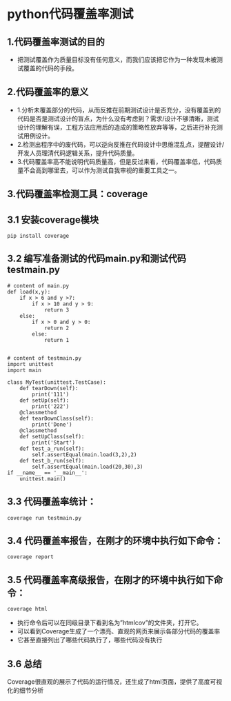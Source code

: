 # python代码覆盖率测试

## 1.代码覆盖率测试的目的
  - 把测试覆盖作为质量目标没有任何意义，而我们应该把它作为一种发现未被测试覆盖的代码的手段。

## 2.代码覆盖率的意义
 - 1.分析未覆盖部分的代码，从而反推在前期测试设计是否充分，没有覆盖到的代码是否是测试设计的盲点，为什么没有考虑到？需求/设计不够清晰，测试设计的理解有误，工程方法应用后的造成的策略性放弃等等，之后进行补充测试用例设计。
 - 2.检测出程序中的废代码，可以逆向反推在代码设计中思维混乱点，提醒设计/开发人员理清代码逻辑关系，提升代码质量。
 - 3.代码覆盖率高不能说明代码质量高，但是反过来看，代码覆盖率低，代码质量不会高到哪里去，可以作为测试自我审视的重要工具之一。
 
## 3.代码覆盖率检测工具：coverage

## 3.1 安装coverage模块
    pip install coverage
    
## 3.2 编写准备测试的代码main.py和测试代码testmain.py
    
    # content of main.py 
    def load(x,y):
        if x > 6 and y >7:
            if x > 10 and y > 9:
                return 3
        else:
            if x > 0 and y > 0:
                return 2
            else:
                return 1
    
    
    # content of testmain.py
    import unittest
    import main

    class MyTest(unittest.TestCase):  
        def tearDown(self):  
            print('111')
        def setUp(self):
            print('222')
        @classmethod
        def tearDownClass(self):
            print('Done')
        @classmethod
        def setUpClass(self):
            print('Start')
        def test_a_run(self):
            self.assertEqual(main.load(3,2),2)
        def test_b_run(self):
            self.assertEqual(main.load(20,30),3)
    if __name__ == '__main__':
        unittest.main()
  
  ## 3.3 代码覆盖率统计：
    coverage run testmain.py
    
  ## 3.4 代码覆盖率报告，在刚才的环境中执行如下命令：
    coverage report
  
  ## 3.5 代码覆盖率高级报告，在刚才的环境中执行如下命令：
    coverage html
  
   - 执行命令后可以在同级目录下看到名为”htmlcov”的文件夹，打开它。
   - 可以看到Coverage生成了一个漂亮、直观的网页来展示各部分代码的覆盖率
   - 它甚至直接列出了哪些代码执行了，哪些代码没有执行
  
  ## 3.6 总结
  Coverage很直观的展示了代码的运行情况，还生成了html页面，提供了高度可视化的细节分析
